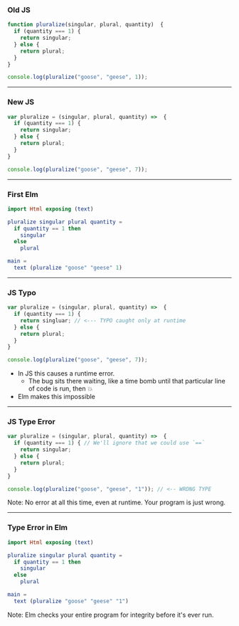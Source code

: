 ### Old JS


```javascript
function pluralize(singular, plural, quantity)  {
  if (quantity === 1) {
    return singular;
  } else {
    return plural;
  }
}

console.log(pluralize("goose", "geese", 1));
```

---

### New JS

```javascript
var pluralize = (singular, plural, quantity) =>  {
  if (quantity === 1) {
    return singular;
  } else {
    return plural;
  }
}

console.log(pluralize("goose", "geese", 7));
```

---

### First Elm

```elm
import Html exposing (text)

pluralize singular plural quantity =
  if quantity == 1 then
    singular
  else
    plural

main =
  text (pluralize "goose" "geese" 1)
```

---

### JS Typo


```javascript
var pluralize = (singular, plural, quantity) =>  {
  if (quantity === 1) {
    return singluar; // <--- TYPO caught only at runtime
  } else {
    return plural;
  }
}

console.log(pluralize("goose", "geese", 7));
```

- In JS this causes a runtime error.
  - The bug sits there waiting, like a time bomb until that particular line of code is run, then :boom:
- Elm makes this impossible

---

### JS Type Error

```javascript
var pluralize = (singular, plural, quantity) =>  {
  if (quantity === 1) { // We'll ignore that we could use `==`
    return singular;
  } else {
    return plural;
  }
}

console.log(pluralize("goose", "geese", "1")); // <-- WRONG TYPE
```

Note: No error at all this time, even at runtime. Your program is just wrong.

---

### Type Error in Elm

```elm
import Html exposing (text)

pluralize singular plural quantity =
  if quantity == 1 then
    singular
  else
    plural

main =
  text (pluralize "goose" "geese" "1")
```

Note: Elm checks your entire program for integrity before it's ever run.
